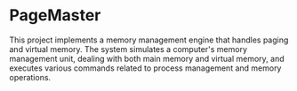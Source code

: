 # PageMaster
This project implements a memory management engine that handles paging and virtual memory. The system simulates a computer's memory management unit, dealing with both main memory and virtual memory, and executes various commands related to process management and memory operations.
